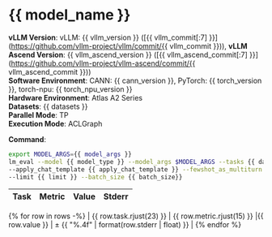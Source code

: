 # {{ model_name }}

**vLLM Version**: vLLM: {{ vllm_version }} ([{{ vllm_commit[:7] }}](https://github.com/vllm-project/vllm/commit/{{ vllm_commit }})),
**vLLM Ascend Version**: {{ vllm_ascend_version }} ([{{ vllm_ascend_commit[:7] }}](https://github.com/vllm-project/vllm-ascend/commit/{{ vllm_ascend_commit }}))  
**Software Environment**: CANN: {{ cann_version }}, PyTorch: {{ torch_version }}, torch-npu: {{ torch_npu_version }}  
**Hardware Environment**: Atlas A2 Series  
**Datasets**: {{ datasets }}  
**Parallel Mode**: TP  
**Execution Mode**: ACLGraph  

**Command**:  

```bash
export MODEL_ARGS={{ model_args }}
lm_eval --model {{ model_type }} --model_args $MODEL_ARGS --tasks {{ datasets }} \
--apply_chat_template {{ apply_chat_template }} --fewshot_as_multiturn {{ fewshot_as_multiturn }} {% if num_fewshot is defined and num_fewshot != "N/A" %} --num_fewshot {{ num_fewshot }} {% endif %} \
--limit {{ limit }} --batch_size {{ batch_size}}
```
| Task                  | Metric      | Value     | Stderr |
|-----------------------|-------------|----------:|-------:|
{% for row in rows -%}
| {{ row.task.rjust(23) }} | {{ row.metric.rjust(15) }} |{{ row.value }} | ± {{ "%.4f" | format(row.stderr | float) }} |
{% endfor %}